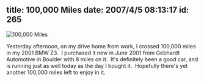 title: 100,000 Miles
date: 2007/4/5 08:13:17
id: 265
---
![100,000 Miles](/journal_images/mini-DSC00038-journal.jpg)

Yesterday afternoon, on my drive home from work, I crossed 100,000 miles in my 2001 BMW Z3.  I purchased it new in June 2001 from Gebhardt Automotive in Boulder with 8 miles on it.  It's definitely been a good car, and is running just as well today as the day I bought it.  Hopefully there's yet another 100,000 miles left to enjoy in it.